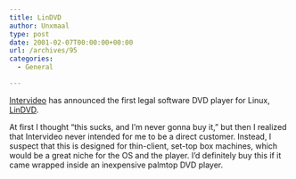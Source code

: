 ```yaml
---
title: LinDVD
author: Unxmaal
type: post
date: 2001-02-07T00:00:00+00:00
url: /archives/95
categories:
  - General

---
```

[Intervideo][1] has announced the first legal software DVD player for Linux, <a HREF="http://www.intervideo.com/jsp/Products.jsp?mode=LinDVD">LinDVD</A>. 

At first I thought &#8220;this sucks, and I&#8217;m never gonna buy it,&#8221; but then I realized that Intervideo never intended for me to be a direct customer. Instead, I suspect that this is designed for thin-client, set-top box machines, which would be a great niche for the OS and the player. I&#8217;d definitely buy this if it came wrapped inside an inexpensive palmtop DVD player.

 [1]: http://www.intervideo.com/